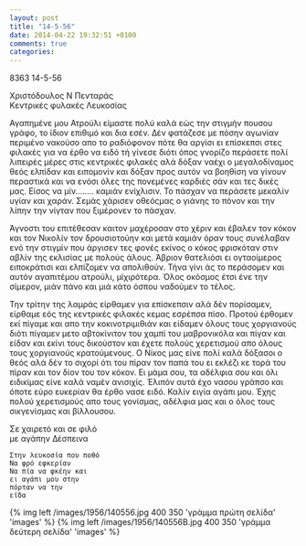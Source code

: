```yaml
---
layout: post
title: "14-5-56"
date: 2014-04-22 19:32:51 +0100
comments: true
categories: 
---
```


8363 14-5-56

Χριστόδουλος Ν Πενταράς<br/>
Κεντρικές φυλακές Λευκοσίας

Αγαπημένε μου Ατρούλι είμαστε πολύ καλά εώς την στιγμήν πουσου γράφο, το ίδιον επιθιμό και δια εσέν. Δέν φατάζεσε με πόσην αγωνίαν περιμένο νακούσο απο το ραδιόφονον πότε θα αργίσι ει επίσκεπσι στες φιλακές για να έρθο να ειδό τή γίνεσε διότι όπος γνορίζο περάσετε πολί λιπειρές μέρες στις κεντρικές φιλακές αλά δόξαν ναέχι ο μεγαλοδίναμος θεός ελπίδαν και ειπομονίν και δόξαν προς αυτόν να βοηθίση να γίνουν περαστικά και να ενόσι όλες της πονεμένες καρδιές σάν και τες δικές μας. Είσος να μίν........ καμιάν ενίχλισιν. Το πάσχαν να περάσετε μεκαλίν υγίαν και χαράν. Σεμάς χάρισεν οθεόςμας ο γιάνης το πόνον και την λίπην την νίγταν που ξιμέρονεν το πάσχαν.

Άγνοστι του επιτέθεσαν καιτον μαχέροσαν στο χέριν και έβαλεν τον κόκον και τον Νικολίν τον δρουσιοτούην και μετά καμιάν όραν τους συνέλαβαν ενό την στιγμίν που άργισεν τες φονές εκίνος ο κόκος φρισκόταν στιν αβλίν της εκλισίας με πολούς άλους. Άβριον θατελιόσι ει ογταοίμερος ειποκράτισι και ελπίζομεν να απολιθούν. Τήνα γίνι άς το περάσομεν και αυτόν αγαπιτέμου ατρούλι, μίχιρότερα. Όλος οκόσμος έτσι ένε την σίμερον, μιάν πάνο και μιά κάτο όσπου ναδούμεν το τέλος.

Την τρίτην της λαμράς είρθαμεν για επίσκεπσιν αλά δέν πορίσαμεν, είρθαμε εός της κεντρικές φιλακές κεμας εσρέπσα πίσο. Προτού έρθομεν εκί πίγαμε και απο την κοκινοτριμιθιάν και είδαμεν όλους τους χοργιανούς διότι πίγαμεν μετο αβτοκίνιτον του χαμπί του μαβρονικόλα και πίγαν και είδαν και εκίνι τους δικούστον και έχετε πολούς χερετισμού απο όλους τους χοργιανούς κρατούμενους. Ο Νίκος μας είνε πολί καλά δόξασοι ο θεός αλά δέν το σιχορί ότι του πίραν τον παπά του ει εκλέζι κε τορά του πίραν και τον δίον του τον κόκον. Ει μάμα σου, τα αδέλφια σου και όλι ειδικίμας είνε καλά ναμέν ανισιχίς. Έλιπόν αυτά έχο νασου γράπσο και όποτε εύρο ευκερίαν θα έρθο νασε ειδό. Καλίν ειγία αγάπι μου. Έχης πολού χερετισμούς απο τους γονίσμας, αδέλφια μας και ο όλος τους σικγενίσμας και βίλλουσου.

Σε χαιρετό και σε φιλό<br/>
 με αγάπην Δέσπεινα

    Στην λευκοσία που ποθό
    Να φρό εφκερίαν
    Να πία να φκέην και
    ει αγάπι μου στην
    πόρταν να την
    είδα

{% img left /images/1956/140556.jpg 400 350 'γράμμα πρώτη σελίδα' 'images' %}
{% img left /images/1956/140556B.jpg 400 350 'γράμμα δεύτερη σελίδα' 'images' %}
